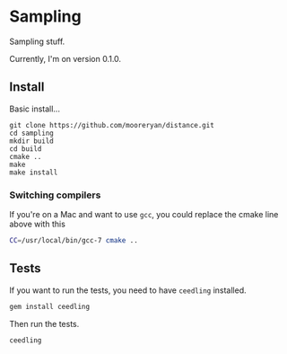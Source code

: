 # Sampling

Sampling stuff.

Currently, I'm on version 0.1.0.

## Install

Basic install...

```
git clone https://github.com/mooreryan/distance.git
cd sampling
mkdir build
cd build
cmake ..
make
make install
```

### Switching compilers

If you're on a Mac and want to use `gcc`, you could replace the cmake line above with this

```bash
CC=/usr/local/bin/gcc-7 cmake ..
```

## Tests

If you want to run the tests, you need to have `ceedling` installed.

```bash
gem install ceedling
```

Then run the tests.

```bash
ceedling
```
